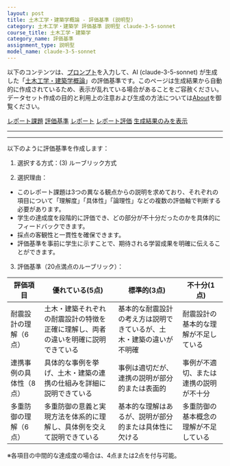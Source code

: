 ```yaml
---
layout: post
title: 土木工学・建築学概論 - 評価基準 (説明型)
category: 土木工学・建築学 評価基準 説明型 claude-3-5-sonnet
course_title: 土木工学・建築学
category_name: 評価基準
assignment_type: 説明型
model_name: claude-3-5-sonnet
---
```


以下のコンテンツは、[プロンプト](https://github.com/takedatoshiyuki/synthetic_assignments/tree/main/generated/土木工学・建築学/claude-3-5-sonnet/prompt_評価基準-説明型.md)を入力して、AI (claude-3-5-sonnet) が生成した「[土木工学・建築学概論](/contents/土木工学・建築学/)」の評価基準です。このページは生成結果から自動的に作成されているため、表示が乱れている場合があることをご容赦ください。
データセット作成の目的と利用上の注意および生成の方法については[About](/About)を御覧ください。

[レポート課題](../レポート課題-説明型)
[評価基準](../評価基準-説明型)
[レポート](../レポート-説明型)
[レポート評価](../レポート評価-説明型)
[生成結果のみを表示](https://github.com/takedatoshiyuki/synthetic_assignments/tree/main/generated/土木工学・建築学/claude-3-5-sonnet/評価基準-説明型.md)
  

***
***
  
以下のように評価基準を作成します：

1. 選択する方式：(3) ルーブリック方式

2. 選択理由：
- このレポート課題は3つの異なる観点からの説明を求めており、それぞれの項目について「理解度」「具体性」「論理性」などの複数の評価軸で判断する必要があります。
- 学生の達成度を段階的に評価でき、どの部分が不十分だったのかを具体的にフィードバックできます。
- 採点の客観性と一貫性を確保できます。
- 評価基準を事前に学生に示すことで、期待される学習成果を明確に伝えることができます。

3. 評価基準（20点満点のルーブリック）：

| 評価項目 | 優れている(5点) | 標準的(3点) | 不十分(1点) |
|---------|----------------|-------------|------------|
| 耐震設計の理解（6点） | 土木・建築それぞれの耐震設計の特徴を正確に理解し、両者の違いを明確に説明できている | 基本的な耐震設計の考え方は説明できているが、土木・建築の違いが不明確 | 耐震設計の基本的な理解が不足している |
| 連携事例の具体性（8点） | 具体的な事例を挙げ、土木・建築の連携の仕組みを詳細に説明できている | 事例は適切だが、連携の説明が部分的または表面的 | 事例が不適切、または連携の説明が不十分 |
| 多重防御の理解（6点） | 多重防御の意義と実現方法を体系的に理解し、具体例を交えて説明できている | 基本的な理解はあるが、説明が部分的または具体性に欠ける | 多重防御の基本概念の理解が不足している |

※各項目の中間的な達成度の場合は、4点または2点を付与可能。
